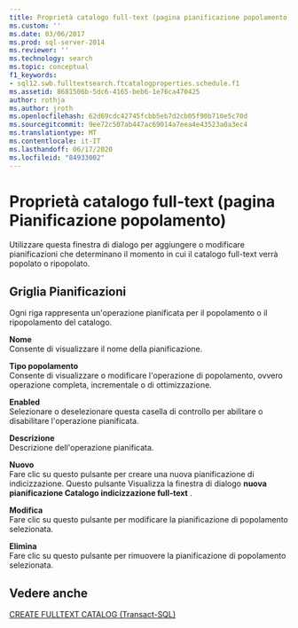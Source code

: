 ```yaml
---
title: Proprietà catalogo full-text (pagina pianificazione popolamento) | Microsoft Docs
ms.custom: ''
ms.date: 03/06/2017
ms.prod: sql-server-2014
ms.reviewer: ''
ms.technology: search
ms.topic: conceptual
f1_keywords:
- sql12.swb.fulltextsearch.ftcatalogproperties.schedule.f1
ms.assetid: 8681506b-5dc6-4165-beb6-1e76ca470425
author: rothja
ms.author: jroth
ms.openlocfilehash: 62d69cdc42745fcbb5eb7d2cb05f90b710e5c70d
ms.sourcegitcommit: 9ee72c507ab447ac69014a7eea4e43523a0a3ec4
ms.translationtype: MT
ms.contentlocale: it-IT
ms.lasthandoff: 06/17/2020
ms.locfileid: "84933002"
---
```

# <a name="full-text-catalog-properties-population-schedule-page"></a>Proprietà catalogo full-text (pagina Pianificazione popolamento)
  Utilizzare questa finestra di dialogo per aggiungere o modificare pianificazioni che determinano il momento in cui il catalogo full-text verrà popolato o ripopolato.  
  
## <a name="schedules-grid"></a>Griglia Pianificazioni  
 Ogni riga rappresenta un'operazione pianificata per il popolamento o il ripopolamento del catalogo.  
  
 **Nome**  
 Consente di visualizzare il nome della pianificazione.  
  
 **Tipo popolamento**  
 Consente di visualizzare o modificare l'operazione di popolamento, ovvero operazione completa, incrementale o di ottimizzazione.  
  
 **Enabled**  
 Selezionare o deselezionare questa casella di controllo per abilitare o disabilitare l'operazione pianificata.  
  
 **Descrizione**  
 Descrizione dell'operazione pianificata.  
  
 **Nuovo**  
 Fare clic su questo pulsante per creare una nuova pianificazione di indicizzazione. Questo pulsante Visualizza la finestra di dialogo **nuova pianificazione Catalogo indicizzazione full-text** .  
  
 **Modifica**  
 Fare clic su questo pulsante per modificare la pianificazione di popolamento selezionata.  
  
 **Elimina**  
 Fare clic su questo pulsante per rimuovere la pianificazione di popolamento selezionata.  
  
## <a name="see-also"></a>Vedere anche  
 [CREATE FULLTEXT CATALOG &#40;Transact-SQL&#41;](/sql/t-sql/statements/create-fulltext-catalog-transact-sql)  
  
  
